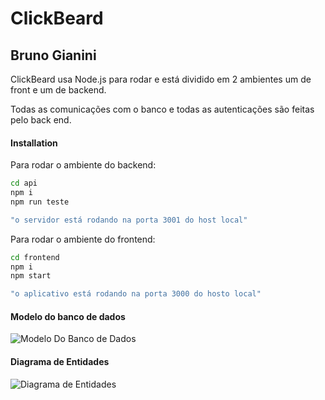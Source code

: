 # ClickBeard
## Bruno Gianini

ClickBeard usa Node.js para rodar e está dividido em 2 ambientes um de front e um de backend.

Todas as comunicações com o banco e todas as autenticações são feitas pelo back end.

#### Installation


Para rodar o ambiente do backend:
```sh
cd api
npm i
npm run teste

"o servidor está rodando na porta 3001 do host local"
```

Para rodar o ambiente do frontend:

```sh
cd frontend
npm i
npm start

"o aplicativo está rodando na porta 3000 do hosto local"
```


#### Modelo do banco de dados

![Modelo Do Banco de Dados](https://user-images.githubusercontent.com/34845364/236713632-b7b40379-4bc8-4e81-b2b6-2605aab8478e.png)

#### Diagrama de Entidades

![Diagrama de Entidades](https://github.com/skaail/ClickBeard_Bruno_Gianini/assets/34845364/600cd04b-869c-446e-8f4c-c3b55f029885)


